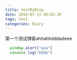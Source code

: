 ```yaml
---
title: testMyBlog
date: 2018-07-13 00:02:39
tags: test
categories: Diary
---
```

第一个测试博客ahhahhdddadeee

```javascript
  window.alert("aaa")
  console.log("bbbb")
```